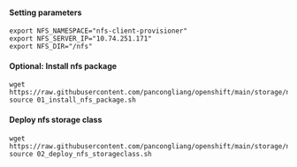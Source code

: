 #### Setting parameters
~~~
export NFS_NAMESPACE="nfs-client-provisioner"
export NFS_SERVER_IP="10.74.251.171"
export NFS_DIR="/nfs"
~~~

#### Optional: Install nfs package
~~~
wget https://raw.githubusercontent.com/pancongliang/openshift/main/storage/nfs_storageclass/01_install_nfs_package.sh
source 01_install_nfs_package.sh
~~~

#### Deploy nfs storage class
~~~
wget https://raw.githubusercontent.com/pancongliang/openshift/main/storage/nfs_storageclass/02_deploy_nfs_storageclass.sh
source 02_deploy_nfs_storageclass.sh
~~~

